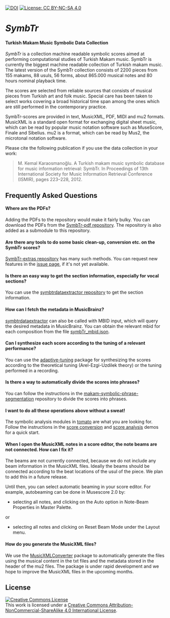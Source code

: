 [![DOI](https://zenodo.org/badge/20578855.svg)](https://zenodo.org/badge/latestdoi/20578855) [![License: CC BY-NC-SA 4.0](https://img.shields.io/badge/License-CC%20BY--NC--SA%204.0-ff69b4.svg)](http://creativecommons.org/licenses/by-nc-sa/4.0/)

*SymbTr*
======
#### Turkish Makam Music Symbolic Data Collection

*SymbTr* is a collection machine readable symbolic scores aimed at performing computational studies of Turkish Makam music. SymbTr is currently the biggest machine readable collection of Turkish makam music. The latest version of the SymbTr collection consists of 2200 pieces from 155 makams, 88 usuls, 56 forms, about 865.000 musical notes and 80 hours nominal playback time. 

The scores are selected from reliable sources that consists of musical pieces from Turkish art and folk music. Special care has been taken to select works covering a broad historical time span among the ones which are still performed in the contemporary practice.

SymbTr-scores are provided in text, MusicXML, PDF, MIDI and mu2 formats. MusicXML is a standard open format for exchanging digital sheet music, which can be read by popular music notation software such as MuseScore, Finale and Sibelius. mu2 is a format, which can be read by Mus2, the microtonal notation software.

Please cite the following publication if you use the data collection in your work:

> M. Kemal Karaosmanoğlu. A Turkish makam music symbolic database for music information retrieval: SymbTr. In Proceedings of 13th International Society for Music Information Retrieval Conference (ISMIR), pages 223–228, 2012.

Frequently Asked Questions
--------------

#### Where are the PDFs?

Adding the PDFs to the repository would make it fairly bulky. You can download the PDFs from the [SymbTr-pdf repository](https://github.com/MTG/SymbTr-pdf). The repository is also added as a submodule to this repository.

#### Are there any tools to do some basic clean-up, conversion etc. on the SymbTr scores?
[SymbTr-extras repository](https://github.com/MTG/SymbTr-extras/tree/2f26c9b88da71f5cd01abd1a24e51f2284d45872) has many such methods. You can request new features in the [issue page](https://github.com/MTG/SymbTr-extras/issues), if it's not yet available.

#### Is there an easy way to get the section information, especially for vocal sections?
You can use the [symbtrdataextractor repository](https://github.com/sertansenturk/symbtrdataextractor) to get the section information.

#### How can I fetch the metadata in MusicBrainz?
[symbtrdataextractor](https://github.com/sertansenturk/symbtrdataextractor) can also be called with MBID input, which will query the desired metadata in MusicBrainz. You can obtain the relevant mbid for each composition from the file [symbTr_mbid.json](https://github.com/MTG/SymbTr/blob/master/symbTr_mbid.json). 

#### Can I synthesize each score according to the tuning of a relevant performance?
You can use the [adaptive-tuning](https://github.com/hsercanatli/adaptive-tuning/) package for synthesizing the scores according to the theoretical tuning (Arel-Ezgi-Uzdilek theory) or the tuning performed in a recording.

#### Is there a way to automatically divide the scores into phrases?
You can follow the instructions in the [makam-symbolic-phrase-segmentation](https://github.com/MTG/makam-symbolic-phrase-segmentation) repository to divide the scores into phrases.

#### I want to do all these operations above without a sweat!
The symbolic analysis modules in [tomato](https://github.com/sertansenturk/tomato) are what you are looking for. Follow the instructions in the [score conversion](https://github.com/sertansenturk/tomato/blob/master/demos/score_conversion_demo.ipynb) and [score analysis](https://github.com/sertansenturk/tomato/blob/master/demos/score_analysis_demo.ipynb) demos for a quick start.

#### When I open the MusicXML notes in a score editor, the note beams are not connected. How can I fix it?
The beams are not currently connected, because we do not include any beam information in the MusicXML files. Ideally the beams should be connected according to the beat locations of the usul of the piece. We plan to add this in a future release.

Until then, you can select automatic beaming in your score editor. For example, autobeaming can be done in Musescore 2.0 by:
- selecting all notes, and clicking on the Auto option in Note-Beam Properties in Master Palette.

or
- selecting all notes and clicking on Reset Beam Mode under the Layout menu.

#### How do you generate the MusicXML files?
We use the [MusicXMLConverter](https://github.com/burakuyar/MusicXMLConverter) package to automatically generate the files using the musical content in the txt files and the metadata stored in the header of the mu2 files. The package is under rapid development and we hope to improve the MusicXML files in the upcoming months.

<a name="License"></a>License
--------------------
<a rel="license" href="http://creativecommons.org/licenses/by-nc-sa/4.0/"><img alt="Creative Commons License" style="border-width:0" src="https://i.creativecommons.org/l/by-nc-sa/4.0/88x31.png" /></a><br />This work is licensed under a <a rel="license" href="http://creativecommons.org/licenses/by-nc-sa/4.0/">Creative Commons Attribution-NonCommercial-ShareAlike 4.0 International License</a>.
